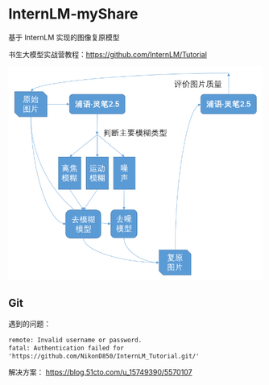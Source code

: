 # InternLM-myShare

基于 InternLM 实现的图像复原模型

书生大模型实战营教程：https://github.com/InternLM/Tutorial

![流程图](./restoration.png)


## Git

遇到的问题：

```
remote: Invalid username or password.
fatal: Authentication failed for 'https://github.com/NikonD850/InternLM_Tutorial.git/'
```

解决方案：
https://blog.51cto.com/u_15749390/5570107
